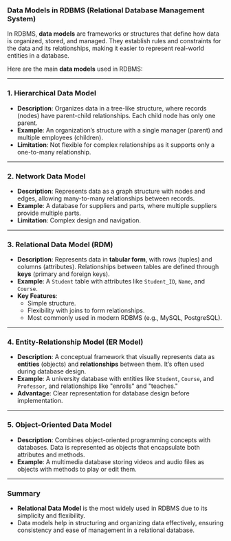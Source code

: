 ### **Data Models in RDBMS (Relational Database Management System)**

In RDBMS, **data models** are frameworks or structures that define how data is organized, stored, and managed. They establish rules and constraints for the data and its relationships, making it easier to represent real-world entities in a database.

Here are the main **data models** used in RDBMS:

---

### **1. Hierarchical Data Model**
- **Description**: Organizes data in a tree-like structure, where records (nodes) have parent-child relationships. Each child node has only one parent.
- **Example**: An organization’s structure with a single manager (parent) and multiple employees (children).
- **Limitation**: Not flexible for complex relationships as it supports only a one-to-many relationship.

---

### **2. Network Data Model**
- **Description**: Represents data as a graph structure with nodes and edges, allowing many-to-many relationships between records.
- **Example**: A database for suppliers and parts, where multiple suppliers provide multiple parts.
- **Limitation**: Complex design and navigation.

---

### **3. Relational Data Model (RDM)** 
- **Description**: Represents data in **tabular form**, with rows (tuples) and columns (attributes). Relationships between tables are defined through **keys** (primary and foreign keys).
- **Example**: A `Student` table with attributes like `Student_ID`, `Name`, and `Course`.
- **Key Features**:
  - Simple structure.
  - Flexibility with joins to form relationships.
  - Most commonly used in modern RDBMS (e.g., MySQL, PostgreSQL).

---

### **4. Entity-Relationship Model (ER Model)**
- **Description**: A conceptual framework that visually represents data as **entities** (objects) and **relationships** between them. It’s often used during database design.
- **Example**: A university database with entities like `Student`, `Course`, and `Professor`, and relationships like "enrolls" and "teaches."
- **Advantage**: Clear representation for database design before implementation.

---

### **5. Object-Oriented Data Model**
- **Description**: Combines object-oriented programming concepts with databases. Data is represented as objects that encapsulate both attributes and methods.
- **Example**: A multimedia database storing videos and audio files as objects with methods to play or edit them.

---

### **Summary**
- **Relational Data Model** is the most widely used in RDBMS due to its simplicity and flexibility.
- Data models help in structuring and organizing data effectively, ensuring consistency and ease of management in a relational database.